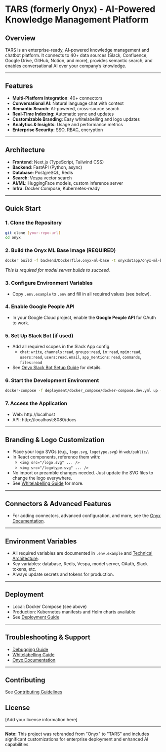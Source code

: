 # TARS (formerly Onyx) - AI-Powered Knowledge Management Platform

## Overview
TARS is an enterprise-ready, AI-powered knowledge management and chatbot platform. It connects to 40+ data sources (Slack, Confluence, Google Drive, GitHub, Notion, and more), provides semantic search, and enables conversational AI over your company’s knowledge.

---

## Features
- **Multi-Platform Integration**: 40+ connectors
- **Conversational AI**: Natural language chat with context
- **Semantic Search**: AI-powered, cross-source search
- **Real-Time Indexing**: Automatic sync and updates
- **Customizable Branding**: Easy whitelabelling and logo updates
- **Analytics & Insights**: Usage and performance metrics
- **Enterprise Security**: SSO, RBAC, encryption

---

## Architecture
- **Frontend**: Next.js (TypeScript, Tailwind CSS)
- **Backend**: FastAPI (Python, async)
- **Database**: PostgreSQL, Redis
- **Search**: Vespa vector search
- **AI/ML**: HuggingFace models, custom inference server
- **Infra**: Docker Compose, Kubernetes-ready

---

## Quick Start

### 1. Clone the Repository
```bash
git clone [your-repo-url]
cd onyx
```

### 2. Build the Onyx ML Base Image (REQUIRED)
```bash
docker build -f backend/Dockerfile.onyx-ml-base -t onyxdotapp/onyx-ml-base:latest backend
```
*This is required for model server builds to succeed.*

### 3. Configure Environment Variables
- Copy `.env.example` to `.env` and fill in all required values (see below).

### 4. Enable Google People API
- In your Google Cloud project, enable the **Google People API** for OAuth to work.

### 5. Set Up Slack Bot (if used)
- Add all required scopes in the Slack App config:
  - `chat:write`, `channels:read`, `groups:read`, `im:read`, `mpim:read`, `users:read`, `users:read.email`, `app_mentions:read`, `commands`, `files:read`
- See [Onyx Slack Bot Setup Guide](https://docs.onyx.app/introduction) for details.

### 6. Start the Development Environment
```bash
docker-compose -f deployment/docker_compose/docker-compose.dev.yml up -d
```

### 7. Access the Application
- Web: http://localhost
- API: http://localhost:8080/docs

---

## Branding & Logo Customization
- Place your logo SVGs (e.g., `logo.svg`, `logotype.svg`) in `web/public/`.
- In React components, reference them with:
  - `<img src="/logo.svg" ... />`
  - `<img src="/logotype.svg" ... />`
- No import or preamble changes needed. Just update the SVG files to change the logo everywhere.
- See [Whitelabelling Guide](./docs/WHITELABELLING_GUIDE.md) for more.

---

## Connectors & Advanced Features
- For adding connectors, advanced configuration, and more, see the [Onyx Documentation](https://docs.onyx.app/introduction).

---

## Environment Variables
- All required variables are documented in `.env.example` and [Technical Architecture](./docs/TECHNICAL_ARCHITECTURE.md).
- Key variables: database, Redis, Vespa, model server, OAuth, Slack tokens, etc.
- Always update secrets and tokens for production.

---

## Deployment
- Local: Docker Compose (see above)
- Production: Kubernetes manifests and Helm charts available
- See [Deployment Guide](./docs/DEPLOYMENT.md)

---

## Troubleshooting & Support
- [Debugging Guide](./docs/DEBUGGING_GUIDE.md)
- [Whitelabelling Guide](./docs/WHITELABELLING_GUIDE.md)
- [Onyx Documentation](https://docs.onyx.app/introduction)

---

## Contributing
See [Contributing Guidelines](./CONTRIBUTING.md)

## License
[Add your license information here]

---

**Note:** This project was rebranded from "Onyx" to "TARS" and includes significant customizations for enterprise deployment and enhanced AI capabilities.

